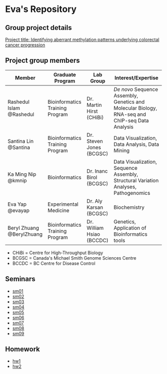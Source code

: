 # Eva's Repository

Group project details
---------------------
[Project title: Identifying aberrant methylation patterns underlying colorectal cancer progression](https://github.com/santina/CrystalMethylation/blob/master/initial_project_summary.md)  

Project group members
--------
Member  | Graduate Program |	Lab Group | Interest/Expertise |
------------- | -------------|------------- |------------- |
Rashedul Islam @Rashedul	|Bioinformatics Training Program| Dr. Martin Hirst (CHiBi) | *De novo* Sequence Assembly, Genetics and Molecular Biology, RNA-seq and ChIP-seq Data  Analysis |
Santina Lin @Santina  |Bioinformatics Training Program| Dr. Steven Jones (BCGSC) | Data Visualization, Data Analysis, Data Mining  |	
Ka Ming Nip @kmnip	|Bioinformatics| Dr. Inanc Birol (BCGSC) | Data Visualization, Sequence Assembly, Structural Variation Analyses, Pathogenomics|
Eva Yap	@evayap|Experimental Medicine|	Dr. Aly Karsan (BCGSC) | Biochemistry |
Beryl Zhuang @BerylZhuang	|Bioinformatics Training Program| Dr. William Hsiao (BCCDC) | Genetics, Application of Bioinformatics tools |	
- CHiBi = Centre for High-Throughput Biology
- BCGSC = Canada's Michael Smith Genome Sciences Centre		
- BCCDC = BC Centre for Disease Control

Seminars
--------

- [sm01](https://github.com/STAT540-UBC/zz_yap-shyong-quin_STAT540_2015/tree/master/seminar/sm01)
- [sm02](https://github.com/STAT540-UBC/zz_yap-shyong-quin_STAT540_2015/tree/master/seminar/sm02)
- [sm03](https://github.com/STAT540-UBC/zz_yap-shyong-quin_STAT540_2015/tree/master/seminar/sm03)
- [sm04](https://github.com/STAT540-UBC/zz_yap-shyong-quin_STAT540_2015/tree/master/seminar/sm04)
- [sm05](https://github.com/STAT540-UBC/zz_yap-shyong-quin_STAT540_2015/tree/master/seminar/sm05)
- [sm06](https://github.com/STAT540-UBC/zz_yap-shyong-quin_STAT540_2015/tree/master/seminar/sm06)
- [sm07](https://github.com/STAT540-UBC/zz_yap-shyong-quin_STAT540_2015/tree/master/seminar/sm07)
- [sm08](https://github.com/STAT540-UBC/zz_yap-shyong-quin_STAT540_2015/tree/master/seminar/sm08)
- [sm09](https://github.com/STAT540-UBC/zz_yap-shyong-quin_STAT540_2015/tree/master/seminar/sm09)

Homework
--------

- [hw1](https://github.com/STAT540-UBC/zz_yap-shyong-quin_STAT540_2015/tree/master/homework/hw1)
- [hw2](https://github.com/STAT540-UBC/zz_yap-shyong-quin_STAT540_2015/testRepo/tree/master/homework/hw2)


